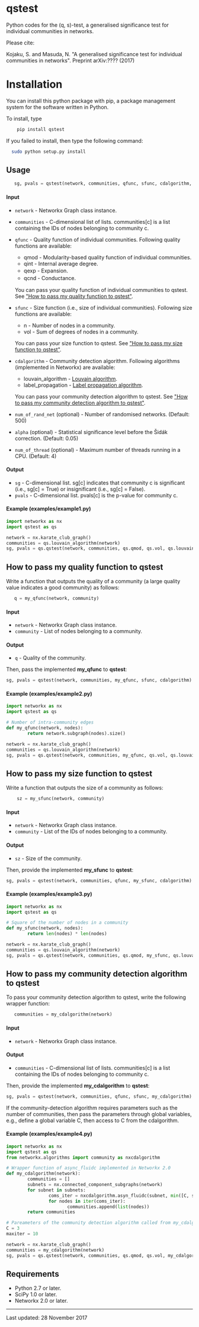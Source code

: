 # qstest
Python codes for the (q, s)-test, a generalised significance test for individual communities in networks. 

Please cite:

  Kojaku, S. and Masuda, N. "A generalised significance test for individual communities in networks". Preprint arXiv:???? (2017)

# Installation
  You can install this python package with pip, a package management system for the software written in Python.
  
  To install, type

```bash 
    pip install qstest
```

  If you failed to install, then type the following command: 
	
  
```bash 
  sudo python setup.py install
```
  

## Usage
 
 ```python
    sg, pvals = qstest(network, communities, qfunc, sfunc, cdalgorithm, num_of_rand_net = 500, alpha = 0.05, num_of_thread = 2)
 ```
 
#### Input 
* `network` - Networkx Graph class instance.
* `communities` - C-dimensional list of lists. communities[c] is a list containing the IDs of nodes belonging to community c.
* `qfunc` - Quality function of individual communities. Following quality functions are available:
    * qmod - Modularity-based quality function of individual communities. 
    * qint - Internal average degree. 
    * qexp - Expansion.　　
    * qcnd - Conductance.　

  You can pass your quality function of individual communities to qstest. See ["How to pass my quality function to qstest"](#how-to-pass-my-quality-function-to-qstest).

 * `sfunc`  - Size function (i.e., size of individual communities). Following size functions are available:
    * n - Number of nodes in a community. 
    * vol - Sum of degrees of nodes in a community.
    
    You can pass your size function to qstest. See ["How to pass my size function to qstest"](#how-to-pass-my-size-function-to-qstest).
   
 * `cdalgorithm` - Community detection algorithm. Following algorithms (implemented in Networkx) are available:
    * louvain_algorithm - [Louvain algorithm](http://perso.crans.org/aynaud/communities/index.html).
    * label_propagation - [Label propagation algorithm](https://networkx.github.io/documentation/stable/reference/algorithms/generated/networkx.algorithms.community.asyn_lpa.asyn_lpa_communities.html#networkx.algorithms.community.asyn_lpa.asyn_lpa_communities).

    You can pass your community detection algorithm to qstest. See ["How to pass my community detection algorithm to qstest"](#how-to-pass-my-community-detection-algorithm-to-qstest).
 
 * `num_of_rand_net` (optional)  - Number of randomised networks. (Default: 500)
 * `alpha` (optional)  - Statistical significance level before the Šidák correction. (Default: 0.05)
 * `num_of_thread` (optional) - Maximum number of threads running in a CPU. (Default: 4)
  
#### Output
 * `sg` - C-dimensional list. sg[c] indicates that community c is significant (i.e., sg[c] = True) or insignificant (i.e., sg[c] = False). 
 * `pvals` - C-dimensional list. pvals[c] is the p-value for community c. 

#### Example (examples/example1.py)
```python
import networkx as nx
import qstest as qs

network = nx.karate_club_graph()
communities = qs.louvain_algorithm(network)
sg, pvals = qs.qstest(network, communities, qs.qmod, qs.vol, qs.louvain_algorithm)
```

## How to pass my quality function to qstest
Write a function that outputs the quality of a community (a large quality value indicates a good community) as follows:

 ```python
    q = my_qfunc(network, community)
```

#### Input
 * `network` - Networkx Graph class instance. 
 * `community` - List of nodes belonging to a community.

#### Output
  * `q` - Quality of the community.

Then, pass the implemented **my_qfunc** to **qstest**:
```python
sg, pvals = qstest(network, communities, my_qfunc, sfunc, cdalgorithm)
```

#### Example (examples/example2.py)
```python
import networkx as nx
import qstest as qs

# Number of intra-community edges
def my_qfunc(network, nodes):
        return network.subgraph(nodes).size()

network = nx.karate_club_graph()
communities = qs.louvain_algorithm(network)
sg, pvals = qs.qstest(network, communities, my_qfunc, qs.vol, qs.louvain_algorithm)
```

## How to pass my size function to qstest 
Write a function that outputs the size of a community as follows:

```python
    sz = my_sfunc(network, community)
```

#### Input
 * `network` - Networkx Graph class instance. 
 * `community` - List of the IDs of nodes belonging to a community.

#### Output
  * `sz` - Size of the community.

Then, provide the implemented **my_sfunc** to **qstest**:
```python
sg, pvals = qstest(network, communities, qfunc, my_sfunc, cdalgorithm)
```

#### Example (examples/example3.py)
```python
import networkx as nx
import qstest as qs

# Square of the number of nodes in a community
def my_sfunc(network, nodes):
        return len(nodes) * len(nodes)

network = nx.karate_club_graph()
communities = qs.louvain_algorithm(network)
sg, pvals = qs.qstest(network, communities, qs.qmod, my_sfunc, qs.louvain_algorithm)
```

## How to pass my community detection algorithm to qstest
To pass your community detection algorithm to qstest, write the following wrapper function:
 
 ```python
    communities = my_cdalgorithm(network)
 ```
    
#### Input 
 * `network` - Networkx Graph class instance. 

#### Output
 * `communities` - C-dimensional list of lists. communities[c] is a list containing the IDs of nodes belonging to community c.

Then, provide the implemented **my_cdalgorithm** to **qstest**:
```python
sg, pvals = qstest(network, communities, qfunc, sfunc, my_cdalgorithm)
```

If the community-detection algorithm requires parameters such as the number of communities, then pass the parameters through global variables, e.g., define a global variable C, then access to C from the cdalgorithm.
  
#### Example (examples/example4.py)
```python
import networkx as nx
import qstest as qs
from networkx.algorithms import community as nxcdalgorithm

# Wrapper function of async_fluidc implemented in Networkx 2.0
def my_cdalgorithm(network):
        communities = []
        subnets = nx.connected_component_subgraphs(network)
        for subnet in subnets:
                coms_iter = nxcdalgorithm.asyn_fluidc(subnet, min([C, subnet.order()]), maxiter)
                for nodes in iter(coms_iter):
                       communities.append(list(nodes))
        return communities

# Pareameters of the community detection algorithm called from my_cdalgorithm
C = 3
maxiter = 10

network = nx.karate_club_graph()
communities = my_cdalgorithm(network)
sg, pvals = qs.qstest(network, communities, qs.qmod, qs.vol, my_cdalgorithm)
```

## Requirements
* Python 2.7 or later.
* SciPy 1.0 or later.
* Networkx 2.0 or later.
--- 
Last updated: 28 November 2017
